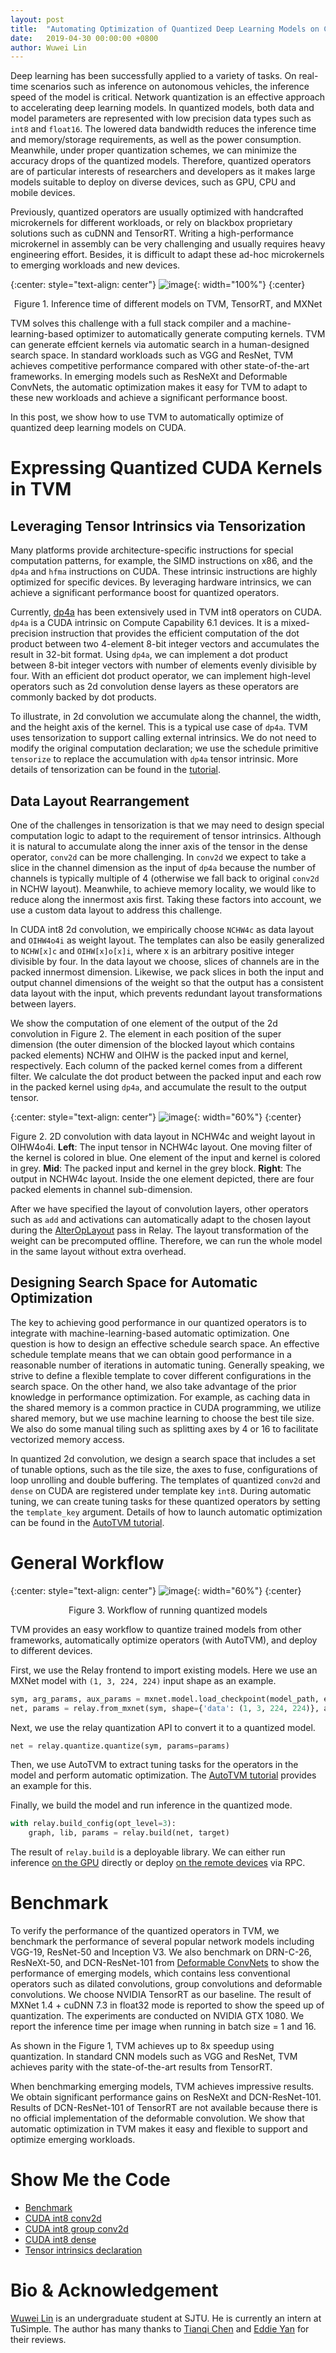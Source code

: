 ```yaml
---
layout: post
title:  "Automating Optimization of Quantized Deep Learning Models on CUDA"
date:   2019-04-30 00:00:00 +0800
author: Wuwei Lin
---
```

Deep learning has been successfully applied to a variety of tasks.
On real-time scenarios such as inference on autonomous vehicles, the inference speed of the model is critical.
Network quantization is an effective approach to accelerating deep learning models.
In quantized models, both data and model parameters are represented with low precision data types such as `int8` and `float16`.
The lowered data bandwidth reduces the inference time and memory/storage requirements, as well as the power consumption.
Meanwhile, under proper quantization schemes, we can minimize the accuracy drops of the quantized models.
Therefore, quantized operators are of particular interests of researchers and developers as it makes large models suitable to deploy on diverse devices, such as GPU, CPU and mobile devices.

Previously, quantized operators are usually optimized with handcrafted microkernels for different workloads, or rely on blackbox proprietary solutions such as cuDNN and TensorRT.
Writing a high-performance microkernel in assembly can be very challenging and usually requires heavy engineering effort.
Besides, it is difficult to adapt these ad-hoc microkernels to emerging workloads and new devices.

{:center: style="text-align: center"}
![image](/images/cuda-quantized/benchmark.svg){: width="100%"}
{:center}
<center> Figure 1. Inference time of different models on TVM, TensorRT, and MXNet </center> <p></p>

TVM solves this challenge with a full stack compiler and a machine-learning-based optimizer to automatically generate computing kernels.
TVM can generate effcient kernels via automatic search in a human-designed search space.
In standard workloads such as VGG and ResNet, TVM achieves competitive performance compared with other state-of-the-art frameworks. 
In emerging models such as ResNeXt and Deformable ConvNets, the automatic optimization makes it easy for TVM to adapt to these new workloads and achieve a significant performance boost.

In this post, we show how to use TVM to automatically optimize of quantized deep learning models on CUDA.

# Expressing Quantized CUDA Kernels in TVM
## Leveraging Tensor Intrinsics via Tensorization
Many platforms provide architecture-specific instructions for special computation patterns, for example, the SIMD instructions on x86, and the `dp4a` and `hfma` instructions on CUDA.
These intrinsic instructions are highly optimized for specific devices.
By leveraging hardware intrinsics, we can achieve a significant performance boost for quantized operators.

Currently, [dp4a](https://devblogs.nvidia.com/mixed-precision-programming-cuda-8/) has been extensively used in TVM int8 operators on CUDA.
`dp4a` is a CUDA intrinsic on Compute Capability 6.1 devices.
It is a mixed-precision instruction that provides the efficient computation of the dot product between two 4-element 8-bit integer vectors and accumulates the result in 32-bit format.
Using `dp4a`, we can implement a dot product between 8-bit integer vectors with number of elements evenly divisible by four.
With an efficient dot product operator, we can implement high-level operators such as 2d convolution dense layers as these operators are commonly backed by dot products.

To illustrate, in 2d convolution we accumulate along the channel, the width, and the height axis of the kernel.
This is a typical use case of `dp4a`.
TVM uses tensorization to support calling external intrinsics.
We do not need to modify the original computation declaration; we use the schedule primitive `tensorize` to replace the accumulation with `dp4a` tensor intrinsic.
More details of tensorization can be found in the [tutorial](https://docs.tvm.ai/tutorials/language/tensorize.html).

## Data Layout Rearrangement
One of the challenges in tensorization is that we may need to design special computation logic to adapt to the requirement of tensor intrinsics.
Although it is natural to accumulate along the inner axis of the tensor in the dense operator, `conv2d` can be more challenging.
In `conv2d` we expect to take a slice in the channel dimension as the input of `dp4a` because the number of channels is typically multiple of 4 (otherwise we fall back to original `conv2d` in NCHW layout).
Meanwhile, to achieve memory locality, we would like to reduce along the innermost axis first.
Taking these factors into account, we use a custom data layout to address this challenge.

In CUDA int8 2d convolution, we empirically choose `NCHW4c` as data layout and `OIHW4o4i` as weight layout.
The templates can also be easily generalized to `NCHW[x]c` and `OIHW[x]o[x]i`, where x is an arbitrary positive integer divisible by four.
In the data layout we choose, slices of channels are in the packed innermost dimension.
Likewise, we pack slices in both the input and output channel dimensions of the weight so that the output has a consistent data layout with the input, which prevents redundant layout transformations between layers.

We show the computation of one element of the output of the 2d convolution in Figure 2.
The element in each position of the super dimension (the outer dimension of the blocked layout which contains packed elements) NCHW and OIHW is the packed input and kernel, respectively.
Each column of the packed kernel comes from a different filter.
We calculate the dot product between the packed input and each row in the packed kernel using `dp4a`, and accumulate the result to the output tensor.

{:center: style="text-align: center"}
![image](/images/cuda-quantized/conv2d.png){: width="60%"}
{:center}
<div>
Figure 2. 2D convolution with data layout in NCHW4c and weight layout in OIHW4o4i.
<b>Left</b>: The input tensor in NCHW4c layout. One moving filter of the kernel is colored in blue. One element of the input and kernel is colored in grey. 
<b>Mid</b>: The packed input and kernel in the grey block.
<b>Right</b>: The output in NCHW4c layout. Inside the one element depicted, there are four packed elements in channel sub-dimension.
</div><p></p>

After we have specified the layout of convolution layers, other operators such as `add` and activations can automatically adapt to the chosen layout during the [AlterOpLayout](https://github.com/dmlc/tvm/blob/master/src/relay/pass/alter_op_layout.cc) pass in Relay.
The layout transformation of the weight can be precomputed offline. Therefore, we can run the whole model in the same layout without extra overhead.

## Designing Search Space for Automatic Optimization
The key to achieving good performance in our quantized operators is to integrate with machine-learning-based automatic optimization. One question is how to design an effective schedule search space.
An effective schedule template means that we can obtain good performance in a reasonable number of iterations in automatic tuning.
Generally speaking, we strive to define a flexible template to cover different configurations in the search space.
On the other hand, we also take advantage of the prior knowledge in performance optimization.
For example, as caching data in the shared memory is a common practice in CUDA programming, we utilize shared memory, but we use machine learning to choose the best tile size.
We also do some manual tiling such as splitting axes by 4 or 16 to facilitate vectorized memory access.

In quantized 2d convolution, we design a search space that includes a set of tunable options, such as the tile size, the axes to fuse, configurations of loop unrolling and double buffering.
The templates of quantized `conv2d` and `dense` on CUDA are registered under template key `int8`.
During automatic tuning, we can create tuning tasks for these quantized operators by setting the `template_key` argument.
Details of how to launch automatic optimization can be found in the [AutoTVM tutorial](https://docs.tvm.ai/tutorials/autotvm/tune_relay_cuda.html).

# General Workflow

{:center: style="text-align: center"}
![image](/images/cuda-quantized/workflow.png){: width="60%"}
{:center}
<center> Figure 3. Workflow of running quantized models </center><p></p>

TVM provides an easy workflow to quantize trained models from other frameworks, automatically optimize operators (with AutoTVM), and deploy to different devices.

First, we use the Relay frontend to import existing models. Here we use an MXNet model with `(1, 3, 224, 224)` input shape as an example.
```python
sym, arg_params, aux_params = mxnet.model.load_checkpoint(model_path, epoch)
net, params = relay.from_mxnet(sym, shape={'data': (1, 3, 224, 224)}, arg_params=arg_params, aux_params=aux_params)
```

Next, we use the relay quantization API to convert it to a quantized model.
```python
net = relay.quantize.quantize(sym, params=params)
```

Then, we use AutoTVM to extract tuning tasks for the operators in the model and perform automatic optimization. The [AutoTVM tutorial](https://docs.tvm.ai/tutorials/autotvm/tune_relay_cuda.html) provides an example for this.

Finally, we build the model and run inference in the quantized mode.
```python
with relay.build_config(opt_level=3):
    graph, lib, params = relay.build(net, target)
```
The result of `relay.build` is a deployable library.
We can either run inference [on the GPU](https://docs.tvm.ai/tutorials/frontend/from_mxnet.html#execute-the-portable-graph-on-tvm) directly or deploy [on the remote devices](https://docs.tvm.ai/tutorials/frontend/deploy_model_on_rasp.html#deploy-the-model-remotely-by-rpc) via RPC.

# Benchmark
To verify the performance of the quantized operators in TVM, we benchmark the performance of several popular network models including VGG-19, ResNet-50 and Inception V3.
We also benchmark on DRN-C-26, ResNeXt-50, and DCN-ResNet-101 from [Deformable ConvNets](https://github.com/msracver/Deformable-ConvNets) to show the performance of emerging models, which contains less conventional operators such as dilated convolutions, group convolutions and deformable convolutions.
We choose NVIDIA TensorRT as our baseline.
The result of MXNet 1.4 + cuDNN 7.3 in float32 mode is reported to show the speed up of quantization.
The experiments are conducted on NVIDIA GTX 1080.
We report the inference time per image when running in batch size = 1 and 16.

As shown in the Figure 1, TVM achieves up to 8x speedup using quantization.
In standard CNN models such as VGG and ResNet, TVM achieves parity with the state-of-the-art results from TensorRT.

When benchmarking emerging models, TVM achieves impressive results.
We obtain significant performance gains on ResNeXt and DCN-ResNet-101.
Results of DCN-ResNet-101 of TensorRT are not available because there is no official implementation of the deformable convolution.
We show that automatic optimization in TVM makes it easy and flexible to support and optimize emerging workloads.


# Show Me the Code
* [Benchmark](https://github.com/vinx13/tvm-cuda-int8-benchmark)
* [CUDA int8 conv2d](https://github.com/dmlc/tvm/blob/master/topi/python/topi/cuda/conv2d_int8.py)
* [CUDA int8 group conv2d](https://github.com/dmlc/tvm/blob/master/topi/python/topi/cuda/group_conv2d_nchw.py)
* [CUDA int8 dense](https://github.com/dmlc/tvm/blob/master/topi/python/topi/cuda/dense.py)
* [Tensor intrinsics declaration](https://github.com/dmlc/tvm/blob/master/topi/python/topi/cuda/tensor_intrin.py) 

# Bio & Acknowledgement
[Wuwei Lin](https://wuwei.io/) is an undergraduate student at SJTU. He is currently an intern at TuSimple. The author has many thanks to [Tianqi Chen](https://homes.cs.washington.edu/~tqchen/) and [Eddie Yan](https://homes.cs.washington.edu/~eqy/) for their reviews.
